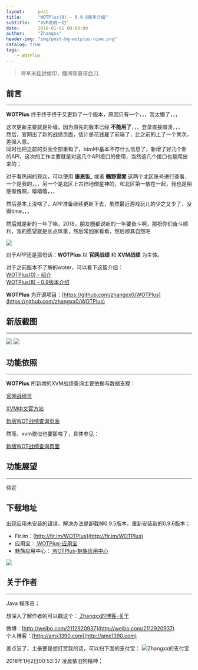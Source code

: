 ```yaml
---
layout:     post
title:      "WOTPlus(9) - 0.9.6版本介绍"
subtitle:   "XVM说明一切"
date:       2018-01-01 00:00:00
author:     "Zhangxx"
header-img: "img/post-bg-wotplus-nine.png"
catalog: true
tags:
    - WOTPlus
---
```


> 将军未挂封侯印，腰间常悬带血刀.

##  前言
---
**WOTPlus** 终于终于终于又更新了一个版本，原因只有一个，，，我太懒了，，，

这次更新主要就是补墙，因为原先的版本已经 **不能用了**，，，登录直接崩溃，，，  
然后，官网出了新的战绩页面，估计是花钱雇了前端了，比之前的上了一个凳次，差强人意。  
同时也把之前的页面全部重构了，html中基本不存什么信息了，新增了好几个新的API，这次的工作主要就是对这几个API接口的使用，当然这几个接口也是爬出来的；

对于看热闹的观众，可以使用 **康恩饭_** 或者 **鶴野雲閒** 这两个北区账号进行查看，一个是我的，，，另一个是北区上古扫地僧星神的，和北区第一放在一起，我也是稍感惭愧啊，嘤嘤嘤，，，

然后基本上没啥了，APP准备继续更新下去，虽然最近游戏玩儿的少之又少了，没得time，，，

然后就是新的一年了嘛，2018，朋友圈都说新的一年要奋斗啊，那祝你们奋斗顺利，我的愿望就是长点体重，然后常回家看看，然后顺其自然吧  

![](http://7xti0t.com1.z0.glb.clouddn.com/gouzi.png)

对于APP还是那句话：**WOTPlus** 以 **官网战绩** 和 **XVM战绩** 为主体。

对于之前版本不了解的woter，可以看下这篇介绍：  
[WOTPlus(0) - 绍介](http://amx1390.com/2016/04/30/wotplus-zero/)  
[WOTPlus(8) - 0.9版本介绍](http://amx1390.com/2016/06/26/wotplus-eight/)

**WOTPlus** 为开源项目：[https://github.com/zhangxx0/WOTPlus](https://github.com/zhangxx0/WOTPlus)


## 新版截图

_ _ _

![](http://7xti0t.com1.z0.glb.clouddn.com/0.9.6-1.jpg)
![](http://7xti0t.com1.z0.glb.clouddn.com/0.9.6-2.jpg)


## 功能依照
---

**WOTPlus** 所新增的XVM战绩查询主要依据与数据支撑：  

[官网战绩页](https://ncw.worldoftanks.cn/zh-cn/community/accounts/1503597733-%E9%B6%B4%E9%87%8E%E9%9B%B2%E9%96%92/#wot&w_su=random&w_v=random)  

[XVM中文官方站](http://xvm.garphy.com/)  

[新版WOT战绩查询页面](http://rank.kongzhong.com/search.html)   

然而，xvm貌似也要那啥了，具体参见：  

[新版WOT战绩查询页面](http://182.18.61.50/search.html)   



## 功能展望
---

待定


## 下载地址

出现应用未安装的错误，解决办法是卸载掉0.9.5版本，重新安装新的0.9.6版本；

* Fir.im：[http://fir.im/WOTPlus](http://fir.im/WOTPlus)
* 应用宝：[ WOTPlus-应用宝](http://android.myapp.com/myapp/detail.htm?apkName=com.xinxin.wotplus)
* 魅族应用中心：[ WOTPlus-魅族应用中心 ](http://app.meizu.com/apps/public/detail?package_name=com.xinxin.wotplus)

![](http://7xti0t.com1.z0.glb.clouddn.com/weekend.png)

## 关于作者
_ _ _

Java 程序员；

想深入了解作者的可以戳这个：[ Zhangxx的博客-关于 ](http://amx1390.com/about/)  

微博：[http://weibo.com/2112920937](http://weibo.com/2112920937)  
个人博客：[http://amx1390.com](http://amx1390.com)  


差点忘了，土豪要是想打赏我的话，可以扫下面的支付宝：
![ Zhangxx的支付宝 ](http://7xti0t.com2.z0.glb.clouddn.com/zhifubao)

2018年1月2日00:53:37 凌晨依旧狗精神；
